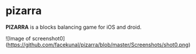 # pizarra
**PIZARRA** is a blocks balancing game for iOS and droid.

![Image of screenshot0]
(https://github.com/facekunal/pizarra/blob/master/Screenshots/shot0.png)
